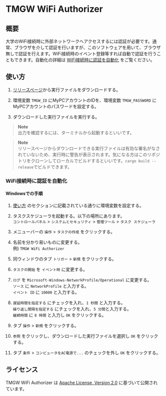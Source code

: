 # TMGW WiFi Authorizer

## 概要

大学のWiFi接続時に外部ネットワークへアクセスするには認証が必要です。通常、ブラウザを介して認証を行いますが、このソフトウェアを用いて、ブラウザ無しで認証を行えます。WiFi接続時のイベント登録等すれば自動で認証を行うこともできます。自動化の詳細は [WiFi接続時に認証を自動化](#Windowsでの手順) をご覧ください。


## 使い方

1. [リリースページ](https://github.com/0xNOY/tmgw-wifi-authorizer/releases)から実行ファイルをダウンロードする。

1. 環境変数 `TMGW_ID` にMyPCアカウントのIDを、環境変数 `TMGW_PASSWORD` にMyPCアカウントのパスワードを設定する。

1. ダウンロードした実行ファイルを実行する。

> **Note**  
> 出力を確認するには、ターミナルから起動するといいです。

> **Note**  
> リリースページからダウンロードできる実行ファイルは有効な署名がなされていないため、実行時に警告が表示されます。気になる方はこのリポジトリをクローンしてローカルでビルドするといいです。`cargo build --release`でビルドできます。


### WiFi接続時に認証を自動化

#### Windowsでの手順

1. [使い方](#使い方) のセクションに記載されている通りに環境変数を設定する。

1. タスクスケジューラを起動する。以下の場所にあります。  
    `コントロールパネル` > `システムとセキュリティ` > `管理ツール` > `タスク スケジューラ`

1. メニューバーの `操作` > `タスクの作成` をクリックする。

1. 名前を分かり易いものに変更する。  
    例) `TMGW WiFi Authorizer`

1. 同ウィンドウのタブ `トリガー` > `新規` をクリックする。

1. `タスクの開始` を `イベント時` に変更する。

1. `ログ` を `Microsoft-Windows-NetworkProfile/Operational` に変更する。  
    `ソース` に `NetworkProfile` と入力する。  
    `イベント ID` に `10000` と入力する。

1. `遅延時間を指定する` にチェックを入れ、`1 秒間` と入力する。  
    `繰り返し間隔を指定する` にチェックを入れ、`5 分間`と入力する。  
    `継続時間` に `8 時間` と入力し `OK` をクリックする。

1. タブ `操作` > `新規` をクリックする。

1. `参照` をクリックし、ダウンロードした実行ファイルを選択し `OK` をクリックする。

1. タブ `条件` > `コンピュータをAC電源で...` のチェックを外し `OK` をクリックする。


## ライセンス

TMGW WiFi Authorizer は [Apache License, Version 2.0](https://github.com/0xNOY/tmgw-wifi-authorizer/blob/main/LICENSE) に基づいて公開されています。
